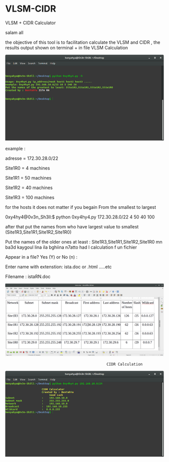 # VLSM-CIDR
VLSM + CIDR Calculator

salam all 

the objective of this tool is to facilitation calculate the VLSM and CIDR , the results output shown on terminal + in file                                                 VLSM Calculation 

![alt text](1.png
 "help")


example : 


adresse = 172.30.28.0/22


Site1R0 = 4 machines

Site1R1 = 50 machines

Site1R2 = 40 machines

Site1R3 = 100 machines

for the hosts it does not matter if you begain From the smallest to largest 

0xy4hy4@0v3n_Sh3ll:$ python 0xy4hy4.py 172.30.28.0/22 4 50 40 100 





after that put the names from who have largest value to smallest (Site1R3,Site1R1,Site1R2,Site1R0)

Put the names of the older ones at least : Site1R3,Site1R1,Site1R2,Site1R0
mn ba3d kaygoul lina ila bghiina n7atto had l calculation f un fichier 

Appear in a file? Yes (Y) or No (n) :

Enter name with extenstion: ista.doc or .html .....etc

Filename : istaRN.doc


![alt text](3.png
 "table de vlsm")
 
                                                 CIDR Calculation


![alt text](2.png
 "sortie CIDR")
 
 
 
 
